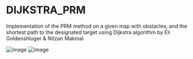 # DIJKSTRA_PRM
Implementation of the PRM method on a given map with obstacles, and the shortest path to the designated target using Dijkstra algorithm 
by Eli Goldenshluger & Nitzan Makmal 


![image](https://user-images.githubusercontent.com/104156586/218324066-1ec70b50-c556-45df-b6e3-a1341662d3a8.png)
![image](https://user-images.githubusercontent.com/104156586/218324082-97f85339-2b6f-46b2-be1a-c788da1e6d34.png)
